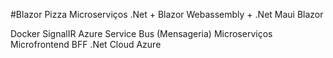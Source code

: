 #Blazor Pizza
Microserviços .Net + Blazor Webassembly + .Net Maui Blazor

Docker
SignalIR
Azure Service Bus (Mensageria)
Microserviços
Microfrontend
BFF .Net
Cloud Azure
